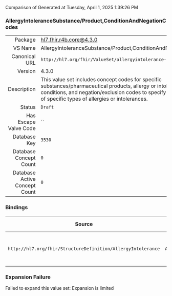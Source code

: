 Comparison of 
Generated at Tuesday, April 1, 2025 1:39:26 PM

### AllergyIntoleranceSubstance/Product,ConditionAndNegationCodes

|      |     |
| ---: | --- |
| Package | hl7.fhir.r4b.core@4.3.0 |
| VS Name | AllergyIntoleranceSubstance/Product,ConditionAndNegationCodes |
| Canonical URL | `http://hl7.org/fhir/ValueSet/allergyintolerance-code` |
| Version | 4.3.0 |
| Description | This value set includes concept codes for specific substances/pharmaceutical products, allergy or intolerance conditions, and negation/exclusion codes to specify the absence of specific types of allergies or intolerances. |
| Status | `Draft` |
| Has Escape Valve Code | `` |
| Database Key | `3530` |
| Database Concept Count | `0` |
| Database Active Concept Count | `0` |
### Bindings

| Source | Element | Binding | Strength | Element Short |
| ------ | ------- | ------- | -------- | ------------- |
| `http://hl7.org/fhir/StructureDefinition/AllergyIntolerance` | `AllergyIntolerance.code` | `http://hl7.org/fhir/ValueSet/allergyintolerance-code` | `Example` | Code that identifies the allergy or intolerance |

### Expansion Failure

Failed to expand this value set: Expansion is limited
